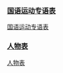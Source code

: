 <div class="banner-container">
  <div class="banner-column">
    <a href="/glossary/glossary-cn.html" class="banner-link">
      <h3>国语运动专语表</h3>
      <p>国语运动专语表</p>
    </a>
  </div>
  <div class="banner-column">
    <a href="/people/people-cn.html" class="banner-link">
      <h3>人物表</h3>
      <p>人物表</p>
    </a>
  </div>
</div>